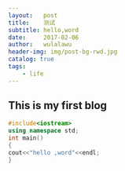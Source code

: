 ```yaml
---
layout:   post
title:    测试
subtitle: hello,word
date:     2017-02-06
author:   wulalawu
header-img: img/post-bg-rwd.jpg
catalog: true
tags:
    - life
---
```


## This is my first blog



```c++
#include<iostream>
using namespace std;
int main()
{
cout<<"hello ,word"<<endl;
}
```

